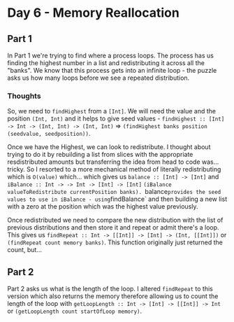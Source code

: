 # Day 6 - Memory Reallocation
## Part 1
In Part 1 we're trying to find where a process loops. The process has us finding the highest number in a list and redistributing it across all the "banks". We know that this process gets into an infinite loop - the puzzle asks us how many loops before we see a repeated distribution.

### Thoughts
So, we need to `findHighest` from a `[Int]`. We will need the value and the position `(Int, Int)` and it helps to give seed values - `findHighest :: [Int] -> Int -> (Int, Int) -> (Int, Int)` => `(findHighest banks position (seedvalue, seedposition))`.

Once we have the Highest, we can look to redistribute. I thought about trying to do it by rebuilding a list from slices with the appropriate resdistributed amounts but transferring the idea from head to code was... tricky. So I resorted to a more mechanical method of literally redistributing which is `O(value)` which... which gives us `balance :: [Int] -> [Int]` and `iBalance :: Int -> -> Int -> [Int] -> [Int]` `(iBalance valueToRedistribute currentPosition banks). `balance` provides the seed values to use in iBalance - using `findBalance` and then building a new list with a zero at the position which was the highest value previously.

Once redistributed we need to compare the new distribution with the list of previous distributions and then store it and repeat or admit there's a loop. This gives us `findRepeat :: Int -> [[Int]] -> [Int] -> (Int, [[Int]])` or `(findRepeat count memory banks)`. This function originally just returned the count, but...

## Part 2
Part 2 asks us what is the length of the loop. I altered `findRepeat` to this version which also returns the memory therefore allowing us to count the length of the loop with `getLoopLength :: Int -> [Int] -> [[Int]] -> Int` or `(getLoopLength count startOfLoop memory)`.
